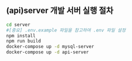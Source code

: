 ## (api)server 개발 서버 실행 절차

```bash
cd server
#[중요] .env.example 파일을 참고하여 .env 파일 설정
npm install
npm run build
docker-compose up -d mysql-server
docker-compose up -d api-server
```
